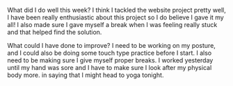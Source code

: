 What did I do well this week?
I think I tackled the website project pretty well, I have been really enthusiastic about this project so I do believe I gave it my all! I also made sure I gave myself a break when I was feeling really stuck and that helped find the solution.

What could I have done to improve?
I need to be working on my posture, and I could also be doing some touch type practice before I start.
I also need to be making sure I give myself proper breaks. I worked yesterday until my hand was sore and I have to make sure I look after my physical body more. in saying that I might head to yoga tonight.
